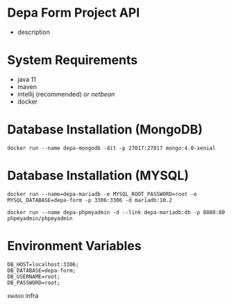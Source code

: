 # Depa Form Project API
- description

# System Requirements
- java 11
- maven
- intellij (recommended) *or netbean*
- docker

# Database Installation (MongoDB)
```
docker run --name depa-mongodb -dit -p 27017:27017 mongo:4.0-xenial
```

# Database Installation (MYSQL)
```
docker run --name=depa-mariadb -e MYSQL_ROOT_PASSWORD=root -e MYSQL_DATABASE=depa-form -p 3306:3306 -d mariadb:10.2

docker run --name depa-phpmyadmin -d --link depa-mariadb:db -p 8080:80 phpmyadmin/phpmyadmin
```

# Environment Variables
```
DB_HOST=localhost:3306;
DB_DATABASE=depa-form;
DB_USERNAME=root;
DB_PASSWORD=root;
```
ทดสอบ infra
